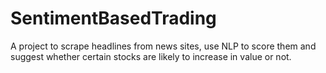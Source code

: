 # SentimentBasedTrading
A project to scrape headlines from news sites, use NLP to score them and suggest whether certain stocks are likely to increase in value or not.
